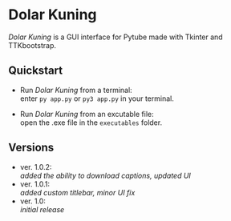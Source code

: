 # Dolar Kuning

*Dolar Kuning* is a GUI interface for Pytube made with Tkinter and TTKbootstrap.

## Quickstart

* Run *Dolar Kuning* from a terminal:  
enter `py app.py` or `py3 app.py` in your terminal.

* Run *Dolar Kuning* from an excutable file:  
open the .exe file in the `executables` folder.

## Versions

* ver. 1.0.2:  
*added the ability to download captions, updated UI*
* ver. 1.0.1:  
*added custom titlebar, minor UI fix*
* ver. 1.0:  
*initial release*